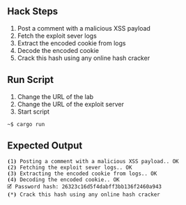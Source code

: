 ## Hack Steps

1. Post a comment with a malicious XSS payload
2. Fetch the exploit sever logs
3. Extract the encoded cookie from logs
4. Decode the encoded cookie
5. Crack this hash using any online hash cracker

## Run Script

1. Change the URL of the lab
2. Change the URL of the exploit server
3. Start script

```
~$ cargo run
```

## Expected Output

```
⦗1⦘ Posting a comment with a malicious XSS payload.. OK
⦗2⦘ Fetching the exploit sever logs.. OK
⦗3⦘ Extracting the encoded cookie from logs.. OK
⦗4⦘ Decoding the encoded cookie.. OK
🗹 Password hash: 26323c16d5f4dabff3bb136f2460a943
⦗*⦘ Crack this hash using any online hash cracker
```

